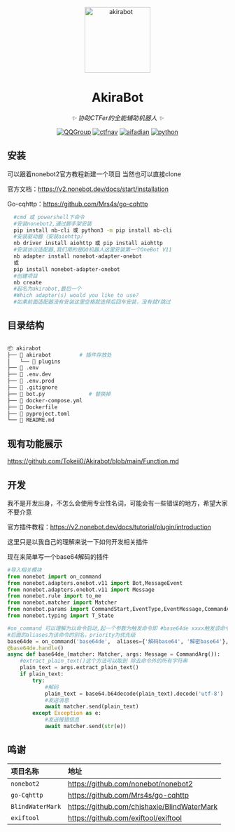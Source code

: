 <!-- markdownlint-disable MD033 MD041 -->
<p align="center">
  <a href="https://ctf.mzy0.com"><img src="https://user-images.githubusercontent.com/111427585/198643702-65d427e0-55b0-4f59-9120-a46c2a5f406c.png" width="150" height="150" alt="akirabot"></a>
</p>

<div align="center">

# AkiraBot

<!-- prettier-ignore-start -->
<!-- markdownlint-disable-next-line MD036 -->
_✨ 协助CTFer的全能辅助机器人 ✨_
<!-- prettier-ignore-end -->
<a href="https://jq.qq.com/?_wv=1027&k=DzOtbzU4"><img src="https://img.shields.io/badge/QQ%E7%BE%A4-555741990-orange?style=flat-square" alt="QQGroup"></a>
  <a href="https://ctf.mzy0.com"><img src="https://img.shields.io/badge/CTF%E5%AF%BC%E8%88%AA%E7%AB%99-ctf.mzy0.com-5492ff?style=flat-square" alt="ctfnav"></a>
  <a href="https://afdian.net/@Tokeii"><img src="https://img.shields.io/badge/爱发电-afdian.net-66ccff?style=flat-square" alt="aifadian"></a>
  <a href=".."><img src="https://img.shields.io/badge/python-3.8+-def1f2?style=flat-square" alt="python"></a>

</div>


## 安装

可以跟着nonebot2官方教程新建一个项目
当然也可以直接clone

官方文档：https://v2.nonebot.dev/docs/start/installation

Go-cqhttp：https://github.com/Mrs4s/go-cqhttp

```bash
  #cmd 或 powershell下命令
  #安装nonebot2,通过脚手架安装
  pip install nb-cli 或 python3 -m pip install nb-cli
  #安装驱动器（安装aiohttp）
  nb driver install aiohttp 或 pip install aiohttp
  #安装协议适配器,我们用的是QQ机器人这里安装第一个OneBot V11
  nb adapter install nonebot-adapter-onebot
  或
  pip install nonebot-adapter-onebot
  #创建项目
  nb create
  #起名为akirabot,最后一个
  #Which adapter(s) would you like to use?
  #如果前面适配器没有安装这里空格就选择后回车安装，没有就Y跳过
```
## 目录结构
```bash

📦 akirabot
├── 📂 akirabot         # 插件存放处
│   └── 📜 plugins
├── 📜 .env                
├── 📜 .env.dev            
├── 📜 .env.prod           
├── 📜 .gitignore
├── 📜 bot.py              # 替换掉
├── 📜 docker-compose.yml
├── 📜 Dockerfile
├── 📜 pyproject.toml
└── 📜 README.md
```

## 现有功能展示

https://github.com/Tokeii0/Akirabot/blob/main/Function.md

## 开发

我不是开发出身，不怎么会使用专业性名词，可能会有一些错误的地方，希望大家不要介意

官方插件教程：https://v2.nonebot.dev/docs/tutorial/plugin/introduction

这里只是以我自己的理解来说一下如何开发相关插件

现在来简单写一个base64解码的插件

```python
#导入相关模块
from nonebot import on_command 
from nonebot.adapters.onebot.v11 import Bot,MessageEvent 
from nonebot.adapters.onebot.v11 import Message
from nonebot.rule import to_me
from nonebot.matcher import Matcher
from nonebot.params import CommandStart,EventType,EventMessage,CommandArg,Arg
from nonebot.typing import T_State

#on_command 可以理解为以命令启动,起一个参数为触发命令即 #base64de xxxx触发该命令
#后面的aliases为该命令的别名，priority为优先级
base64de = on_command('base64de',  aliases={'解码base64', '解密base64'}, priority=5)
@base64de.handle()
async def base64de_(matcher: Matcher, args: Message = CommandArg()):
    #extract_plain_text()这个方法可以取到 除去命令外的所有字符串
    plain_text = args.extract_plain_text()
    if plain_text:
        try:
            #解码
            plain_text = base64.b64decode(plain_text).decode('utf-8')
            #发送消息
            await matcher.send(plain_text)
        except Exception as e:
            #发送报错信息
            await matcher.send(str(e))

```
  

## 鸣谢


| 项目名称 | 地址                |
| :-------- |  :------------------------- |
| `nonebot2` |  https://github.com/nonebot/nonebot2 |
| `go-Cqhttp` |  https://github.com/Mrs4s/go-cqhttp |
| `BlindWaterMark` | https://github.com/chishaxie/BlindWaterMark |
| `exiftool` |  https://github.com/exiftool/exiftool |

  
